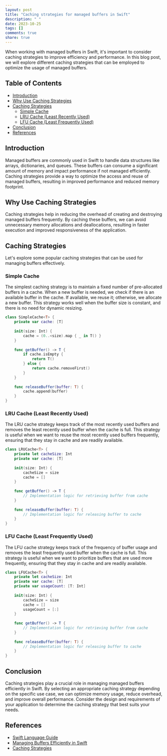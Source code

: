 ```yaml
---
layout: post
title: "Caching strategies for managed buffers in Swift"
description: " "
date: 2023-10-25
tags: []
comments: true
share: true
---
```


When working with managed buffers in Swift, it's important to consider caching strategies to improve efficiency and performance. In this blog post, we will explore different caching strategies that can be employed to optimize the usage of managed buffers.

## Table of Contents
- [Introduction](#introduction)
- [Why Use Caching Strategies](#why-use-caching-strategies)
- [Caching Strategies](#caching-strategies)
  - [Simple Cache](#simple-cache)
  - [LRU Cache (Least Recently Used)](#lru-cache-least-recently-used)
  - [LFU Cache (Least Frequently Used)](#lfu-cache-least-frequently-used)
- [Conclusion](#conclusion)
- [References](#references)

## Introduction
Managed buffers are commonly used in Swift to handle data structures like arrays, dictionaries, and queues. These buffers can consume a significant amount of memory and impact performance if not managed efficiently. Caching strategies provide a way to optimize the access and reuse of managed buffers, resulting in improved performance and reduced memory footprint.

## Why Use Caching Strategies
Caching strategies help in reducing the overhead of creating and destroying managed buffers frequently. By caching these buffers, we can avoid unnecessary memory allocations and deallocations, resulting in faster execution and improved responsiveness of the application.

## Caching Strategies
Let's explore some popular caching strategies that can be used for managing buffers effectively.

### Simple Cache
The simplest caching strategy is to maintain a fixed number of pre-allocated buffers in a cache. When a new buffer is needed, we check if there is an available buffer in the cache. If available, we reuse it; otherwise, we allocate a new buffer. This strategy works well when the buffer size is constant, and there is no need for dynamic resizing.

```swift
class SimpleCache<T> {
    private var cache: [T]
    
    init(size: Int) {
        cache = (0..<size).map { _ in T() }
    }
    
    func getBuffer() -> T {
        if cache.isEmpty {
            return T()
        } else {
            return cache.removeFirst()
        }
    }
    
    func releaseBuffer(buffer: T) {
        cache.append(buffer)
    }
}
```

### LRU Cache (Least Recently Used)
The LRU cache strategy keeps track of the most recently used buffers and removes the least recently used buffer when the cache is full. This strategy is useful when we want to reuse the most recently used buffers frequently, ensuring that they stay in cache and are readily available.

```swift
class LRUCache<T> {
    private let cacheSize: Int
    private var cache: [T]
    
    init(size: Int) {
        cacheSize = size
        cache = []
    }
    
    func getBuffer() -> T {
        // Implementation logic for retrieving buffer from cache
    }
    
    func releaseBuffer(buffer: T) {
        // Implementation logic for releasing buffer to cache
    }
}
```

### LFU Cache (Least Frequently Used)
The LFU cache strategy keeps track of the frequency of buffer usage and removes the least frequently used buffer when the cache is full. This strategy is useful when we want to prioritize buffers that are used more frequently, ensuring that they stay in cache and are readily available.

```swift
class LFUCache<T> {
    private let cacheSize: Int
    private var cache: [T]
    private var usageCount: [T: Int]
    
    init(size: Int) {
        cacheSize = size
        cache = []
        usageCount = [:]
    }
    
    func getBuffer() -> T {
        // Implementation logic for retrieving buffer from cache
    }
    
    func releaseBuffer(buffer: T) {
        // Implementation logic for releasing buffer to cache
    }
}
```

## Conclusion
Caching strategies play a crucial role in managing managed buffers efficiently in Swift. By selecting an appropriate caching strategy depending on the specific use case, we can optimize memory usage, reduce overhead, and improve overall performance. Consider the design and requirements of your application to determine the caching strategy that best suits your needs.

## References
- [Swift Language Guide](https://docs.swift.org/swift-book/)
- [Managing Buffers Efficiently in Swift](https://www.swiftbysundell.com/articles/managing-buffers-efficiently-in-swift/)
- [Caching Strategies](https://web.mit.edu/6.005/www/fa15/classes/17-caching/)
